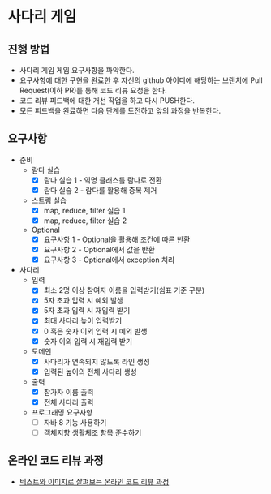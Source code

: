 # 사다리 게임
## 진행 방법
* 사다리 게임 게임 요구사항을 파악한다.
* 요구사항에 대한 구현을 완료한 후 자신의 github 아이디에 해당하는 브랜치에 Pull Request(이하 PR)를 통해 코드 리뷰 요청을 한다.
* 코드 리뷰 피드백에 대한 개선 작업을 하고 다시 PUSH한다.
* 모든 피드백을 완료하면 다음 단계를 도전하고 앞의 과정을 반복한다.

## 요구사항
- 준비
    - 람다 실습
        - [x] 람다 실습 1 - 익명 클래스를 람다로 전환
        - [x] 람다 실습 2 - 람다를 활용해 중복 제거
    - 스트림 실습
        - [x] map, reduce, filter 실습 1
        - [x] map, reduce, filter 실습 2
    - Optional
        - [x] 요구사항 1 - Optional을 활용해 조건에 따른 반환
        - [x] 요구사항 2 - Optional에서 값을 반환
        - [x] 요구사항 3 - Optional에서 exception 처리
- 사다리
    - 입력
        - [x] 최소 2명 이상 참여자 이름을 입력받기(쉼표 기준 구분)
        - [x] 5자 초과 입력 시 예외 발생
        - [x] 5자 초과 입력 시 재입력 받기
        - [x] 최대 사다리 높이 입력받기
        - [x] 0 혹은 숫자 이외 입력 시 예외 발생
        - [x] 숫자 이외 입력 시 재입력 받기
    - 도메인
        - [x] 사다리가 연속되지 않도록 라인 생성
        - [x] 입력된 높이의 전체 사다리 생성
    - 출력
        - [x] 참가자 이름 출력
        - [x] 전체 사다리 출력
    - 프로그래밍 요구사항
        - [ ] 자바 8 기능 사용하기
        - [ ] 객체지향 생활체조 항목 준수하기

## 온라인 코드 리뷰 과정
* [텍스트와 이미지로 살펴보는 온라인 코드 리뷰 과정](https://github.com/nextstep-step/nextstep-docs/tree/master/codereview)